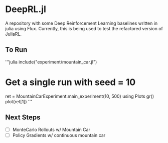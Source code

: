 # DeepRL.jl
A repository with some Deep Reinforcement Learning baselines written in julia using Flux. Currently, this is being used to test the refactored version of JuliaRL.


## To Run

'''julia
include("experiment/mountain_car.jl")
# Get a single run with seed = 10
ret = MountainCarExperiment.main_experiment(10, 500)
using Plots
gr()
plot(ret[1])
'''



## Next Steps

- [ ] MonteCarlo Rollouts w/ Mountain Car
- [ ] Policy Gradients w/ continuous mountain car
